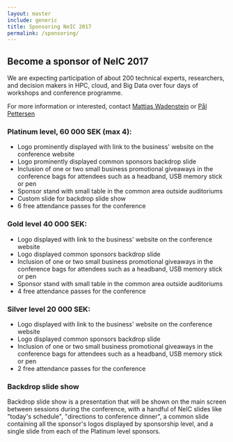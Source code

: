 ```yaml
---
layout: master
include: generic
title: Sponsoring NeIC 2017
permalink: /sponsoring/
---
```


## Become a sponsor of NeIC 2017

We are expecting participation of about 200 technical experts, researchers, and decision makers in HPC, cloud, and Big Data over four
days of workshops and conference programme.

For more information or interested, contact [Mattias Wadenstein](mailto:maswan@ndgf.org) or [Pål Pettersen](mailto:paal.pettersen@nordforsk.org)

### Platinum level, 60 000 SEK (max 4):
* Logo prominently displayed with link to the business' website on the conference website
* Logo prominently displayed common sponsors backdrop slide
* Inclusion of one or two small business promotional giveaways in the conference bags for attendees such as a headband, USB memory stick or pen
* Sponsor stand with small table in the common area outside auditoriums
* Custom slide for backdrop slide show
* 6 free attendance passes for the conference

### Gold level 40 000 SEK:
* Logo displayed with link to the business' website on the conference website
* Logo displayed common sponsors backdrop slide
* Inclusion of one or two small business promotional giveaways in the conference bags for attendees such as a headband, USB memory stick or pen
* Sponsor stand with small table in the common area outside auditoriums
* 4 free attendance passes for the conference

### Silver level 20 000 SEK:
* Logo displayed with link to the business' website on the conference website
* Logo displayed common sponsors backdrop slide
* Inclusion of one or two small business promotional giveaways in the conference bags for attendees such as a headband, USB memory stick or pen
* 2 free attendance passes for the conference


### Backdrop slide show
Backdrop slide show is a presentation that will be shown on the main screen
between sessions during the conference, with a handful of NeIC slides like
"today's schedule", "directions to conference dinner", a common slide
containing all the sponsor's logos displayed by sponsorship level, and a single
slide from each of the Platinum level sponsors.

